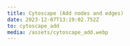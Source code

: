 ```yaml
---
title: Cytoscape (Add nodes and edges)
date: 2023-12-07T13:19:02.752Z
to: cytoscape_add
media: /assets/cytoscape_add.webp
---
```

